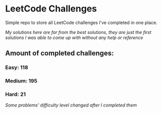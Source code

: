 
# LeetCode Challenges

Simple repo to store all LeetCode challenges I've completed in one place.

<i>My solutions here are far from the best solutions, they are just the first solutions I was able to come up with without any help or reference</i>

## Amount of completed challenges:

### Easy: 118

### Medium: 195

### Hard: 21

<i>Some problems' difficulty level changed after I completed them</i>

